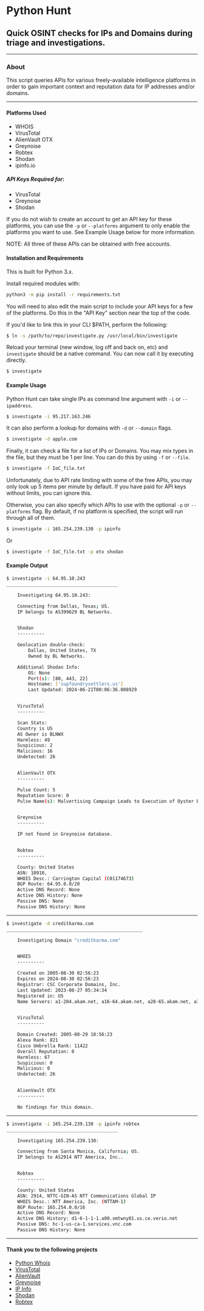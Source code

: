 # Python Hunt
## Quick OSINT checks for IPs and Domains during triage and investigations.

---

### About
This script queries APIs for various freely-available intelligence platforms
in order to gain important context and reputation data for IP addresses and/or
domains.

---

#### Platforms Used
* WHOIS
* VirusTotal
* AlienVault OTX
* Greynoise
* Robtex
* Shodan
* ipinfo.io


##### API Keys Required for:
* VirusTotal
* Greynoise
* Shodan

If you do not wish to create an account to get an API key for these platforms,
you can use the `-p` or `--platforms` argument to only enable the platforms you
want to use.  See Example Usage below for more information.

NOTE: All three of these APIs can be obtained with free accounts.


#### Installation and Requirements
This is built for Python 3.x.

Install required modules with:
```bash
python3 -m pip install -r requirements.txt
```

You will need to also edit the main script to include your API keys for a few
of the platforms.  Do this in the "API Key" section near the top of the code.

If you'd like to link this in your CLI $PATH, perform the following:
```bash
$ ln -s /path/to/repo/investigate.py /usr/local/bin/investigate
```
Reload your terminal (new window, log off and back on, etc) and `investigate`
should be a native command.  You can now call it by executing directly.
```bash
$ investigate
```


#### Example Usage
Python Hunt can take single IPs as command line argument with `-i` or `--ipaddress`.
```bash
$ investigate -i 95.217.163.246
```

It can also perform a lookup for domains with `-d` or `--domain` flags.
```bash
$ investigate -d apple.com
```
Finally, it can check a file for a list of IPs or Domains.
You may mix types in the file, but they must be 1 per line.
You can do this by using `-f` or `--file`.

```bash
$ investigate -f IoC_file.txt
```
Unfortunately, due to API rate limiting with some of the free APIs, you may only
look up 5 items per minute by default.
If you have paid for API keys without limits, you can ignore this.

Otherwise, you can also specify which APIs to use with the optional `-p`
or `--platforms` flag.
By default, if no platform is specified, the script will run through all
of them.

```bash
$ investigate -i 165.254.239.130 -p ipinfo
```
Or
```bash
$ investigate -f IoC_file.txt -p otx shodan
```

#### Example Output

```bash
$ investigate -i 64.95.10.243
_________________________________________

    Investigating 64.95.10.243:

    Connecting from Dallas, Texas; US.
    IP belongs to AS399629 BL Networks.


    Shodan
    ----------

    Geolocation double-check:
        Dallas, United States, TX
        Owned by BL Networks.

    Additional Shodan Info:
        OS: None
        Port(s): [80, 443, 22]
        Hostname: ['supfoundrysettlers.us']
        Last Updated: 2024-06-21T00:06:36.008929


    VirusTotal
    ----------

    Scan Stats:
    Country is US
    AS Owner is BLNWX
    Harmless: 49
    Suspicious: 2
    Malicious: 16
    Undetected: 26


    AlienVault OTX
    ----------

    Pulse Count: 5
    Reputation Score: 0
    Pulse Name(s): Malvertising Campaign Leads to Execution of Oyster Backdoor, Malware campaign attempts abuse of defender binaries, Malvertising Campaign Leads to Execution of Oyster Backdoor | Rapid7 Blog, Malvertising Campaign Leads to Execution of Oyster Backdoor | Rapid7 Blog, malvertising campaign


    Greynoise
    ----------

    IP not found in Greynoise database.


    Robtex
    ----------

    County: United States
    ASN: 10910,
    WHOIS Desc.: Carrington Capital (C01174673)
    BGP Route: 64.95.0.0/20
    Active DNS Record: None
    Active DNS History: None
    Passive DNS: None
    Passive DNS History: None

  ```

---

```bash
$ investigate -d creditkarma.com
__________________________________________________

    Investigating Domain "creditkarma.com"


    WHOIS
    ----------

    Created on 2005-08-30 02:56:23
    Expires on 2024-08-30 02:56:23
    Registrar: CSC Corporate Domains, Inc.
    Last Updated: 2023-08-27 05:34:34
    Registered in: US
    Name Servers: a1-204.akam.net, a16-64.akam.net, a28-65.akam.net, a3-67.akam.net, a4-66.akam.net, a9-66.akam.net, dns1.p04.nsone.net, dns2.p04.nsone.net, dns3.p04.nsone.net, dns4.p04.nsone.net


    VirusTotal
    ----------

    Domain Created: 2005-08-29 10:56:23
    Alexa Rank: 821
    Cisco Umbrella Rank: 11422
    Overall Reputation: 0
    Harmless: 67
    Suspicious: 0
    Malicious: 0
    Undetected: 26


    AlienVault OTX
    ----------

    No findings for this domain.

```

---

```bash
$ investigate -i 165.254.239.130 -p ipinfo robtex
_________________________________________

    Investigating 165.254.239.130:

    Connecting from Santa Monica, California; US.
    IP belongs to AS2914 NTT America, Inc..


    Robtex
    ----------

    County: United States
    ASN: 2914, NTTC-GIN-AS NTT Communications Global IP
    WHOIS Desc.: NTT America, Inc. (NTTAM-1)
    BGP Route: 165.254.0.0/16
    Active DNS Record: None
    Active DNS History: d1-6-1-1-1.a00.smtwny01.us.ce.verio.net
    Passive DNS: hc-1-us-ca-1.services.vnc.com
    Passive DNS History: None

```

---

#### Thank you to the following projects
* [Python Whois](https://pypi.org/project/python-whois/)
* [VirusTotal](https://virustotal.com)
* [AlienVault](https://otx.alienvault.com)
* [Greynoise](https://viz.greynoise.io)
* [IP Info](https://ipinfo.io)
* [Shodan](https://shodan.io)
* [Robtex](https://www.robtex.com)

